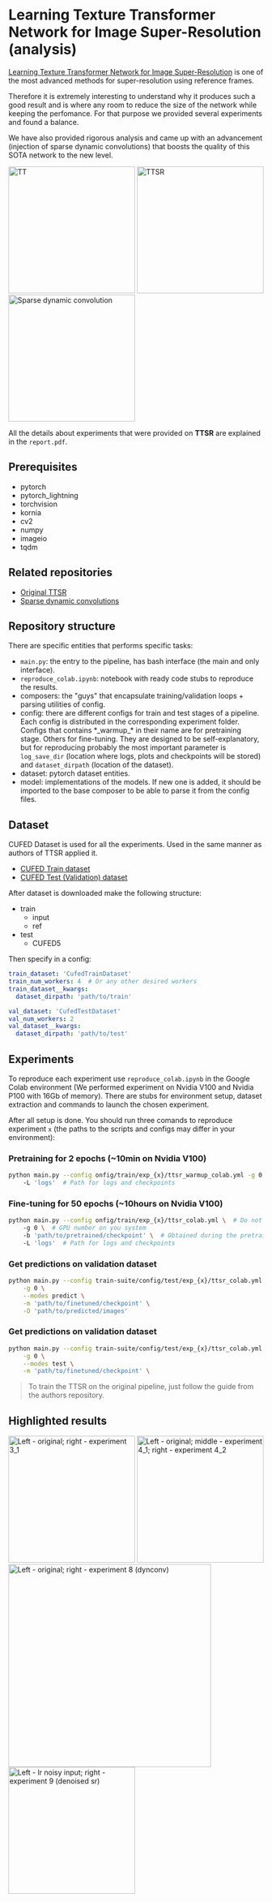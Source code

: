 # Learning Texture Transformer Network for Image Super-Resolution (analysis)

[Learning Texture Transformer Network for Image Super-Resolution](https://arxiv.org/pdf/2006.04139.pdf) is one of the most advanced methods for super-resolution using reference frames.

Therefore it is extremely interesting to understand why it produces such a good result and is where any room to reduce the size of the network while keeping the perfomance. For that purpose we provided several experiments and found a balance.

We have also provided rigorous analysis and came up with an advancement (injection of sparse dynamic convolutions) that boosts the quality of this SOTA network to the new level.

<img src="img/ttsr_texture_transformer.png" alt="TT" height="250"/>
<img src="img/ttsr.png" alt="TTSR" height="250"/>
<img src="img/dynconv.png" alt="Sparse dynamic convolution" height="250"/>

All the details about experiments that were provided on **TTSR** are explained in the `report.pdf`.

## Prerequisites

* pytorch
* pytorch_lightning
* torchvision
* kornia
* cv2
* numpy
* imageio
* tqdm

## Related repositories

* [Original TTSR](https://github.com/researchmm/TTSR)
* [Sparse dynamic convolutions](https://github.com/thomasverelst/dynconv)

## Repository structure

There are specific entities that performs specific tasks:

* `main.py`: the entry to the pipeline, has bash interface (the main and only interface).
* `reproduce_colab.ipynb`: notebook with ready code stubs to reproduce the results.
* composers: the "guys" that encapsulate training/validation loops + parsing utilities of config.
* config: there are different configs for train and test stages of a pipeline. Each config is distributed in the corresponding experiment folder. Configs that contains \*\_warmup\_\* in their name are for pretraining stage. Others for fine-tuning. They are designed to be self-explanatory, but for reproducing probably the most important parameter is `log_save_dir` (location where logs, plots and checkpoints will be stored) and `dataset_dirpath` (location of the dataset). 
* dataset: pytorch dataset entities.
* model: implementations of the models. If new one is added, it should be imported to the base composer to be able to parse it from the config files.

## Dataset

CUFED Dataset is used for all the experiments. Used in the same manner as authors of TTSR applied it.

* [CUFED Train dataset](https://drive.google.com/drive/folders/1hGHy36XcmSZ1LtARWmGL5OK1IUdWJi3I)
* [CUFED Test (Validation) dataset](https://drive.google.com/file/d/1Fa1mopExA9YGG1RxrCZZn7QFTYXLx6ph/view)

After dataset is downloaded make the following structure:

* train
    * input
    * ref
* test
    * CUFED5

Then specify in a config:

```yaml
train_dataset: 'CufedTrainDataset'
train_num_workers: 4  # Or any other desired workers
train_dataset__kwargs:
  dataset_dirpath: 'path/to/train'

val_dataset: 'CufedTestDataset'
val_num_workers: 2
val_dataset__kwargs:
  dataset_dirpath: 'path/to/test'
```

## Experiments

To reproduce each experiment use `reproduce_colab.ipynb` in the Google Colab environment (We performed experiment on Nvidia V100 and Nvidia P100 with 16Gb of memory). There are stubs for environment setup, dataset extraction and commands to launch the chosen experiment.

After all setup is done. You should run three comands to reproduce experiment `x` (the paths to the scripts and configs may differ in your environment):

### Pretraining for 2 epochs (~10min on Nvidia V100)

```bash
python main.py --config onfig/train/exp_{x}/ttsr_warmup_colab.yml -g 0 \  # Do not forget to put a number instead of x
    -L 'logs'  # Path for logs and checkpoints
```

### Fine-tuning for 50 epochs (~10hours on Nvidia V100)

```bash
python main.py --config onfig/train/exp_{x}/ttsr_colab.yml \  # Do not forget to put a number instead of x
    -g 0 \  # GPU number on you system
    -b 'path/to/pretrained/checkpoint' \  # Obtained during the pretraining (checkpoints are saved in the logs directory)
    -L 'logs'  # Path for logs and checkpoints
```

### Get predictions on validation dataset
```bash
python main.py --config train-suite/config/test/exp_{x}/ttsr_colab.yml \
    -g 0 \
    --modes predict \
    -m 'path/to/finetuned/checkpoint' \
    -O 'path/to/predicted/images'
```

### Get predictions on validation dataset
```bash
python main.py --config train-suite/config/test/exp_{x}/ttsr_colab.yml \
    -g 0 \
    --modes test \
    -m 'path/to/finetuned/checkpoint' \
```

> To train the TTSR on the original pipeline, just follow the guide from the authors repository.

## Highlighted results

<img src="img/3_1.png" alt="Left - original; right - experiment 3_1" height="250"/>
<img src="img/4.png" alt="Left - original; middle - experiment 4_1; right - experiment 4_2" height="250"/>
<img src="img/8.png" alt="Left - original; right - experiment 8 (dynconv)" height="400"/>  
<img src="img/9.png" alt="Left - lr noisy input; right - experiment 9 (denoised sr)" height="250"/>
